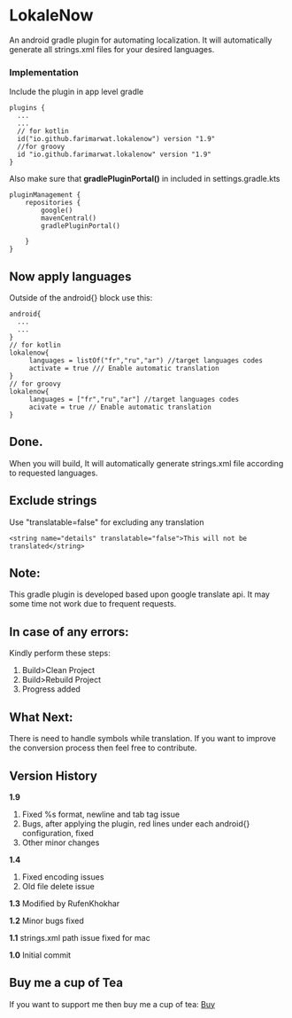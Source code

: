 # LokaleNow
An android gradle plugin for automating localization. It will automatically generate all strings.xml files for your desired languages.

### Implementation
Include the plugin in app level gradle
```
plugins {
  ...
  ...
  // for kotlin
  id("io.github.farimarwat.lokalenow") version "1.9"
  //for groovy
  id "io.github.farimarwat.lokalenow" version "1.9"
}
```

Also make sure that **gradlePluginPortal()** in included in settings.gradle.kts
```
pluginManagement {
    repositories {
        google()
        mavenCentral()
        gradlePluginPortal()

    }
}
```

## Now apply languages
Outside of the android{} block use this:
```
android{
  ...
  ...
}
// for kotlin
lokalenow{
     languages = listOf("fr","ru","ar") //target languages codes
     activate = true /// Enable automatic translation
}
// for groovy
lokalenow{
     languages = ["fr","ru","ar"] //target languages codes
     acivate = true // Enable automatic translation
}
```
## Done.
When you will build, It will automatically generate strings.xml file according to requested languages.

## Exclude strings
Use "translatable=false" for excluding any translation
```
<string name="details" translatable="false">This will not be translated</string>
```

## Note:
This gradle plugin is developed based upon google translate api. It may some time not work due to frequent requests.

## In case of any errors:
Kindly perform these steps:
1. Build>Clean Project
2. Build>Rebuild Project
3. Progress added

## What Next:
There is need to handle symbols while translation. If you want to improve the conversion process then feel free to contribute.


## Version History
**1.9**
1. Fixed %s format, newline and tab tag issue
2. Bugs, after applying the plugin, red lines under each android{} configuration, fixed
3. Other minor changes

**1.4**
1. Fixed encoding issues
2. Old file delete issue


**1.3** Modified by RufenKhokhar

**1.2** Minor bugs fixed

**1.1** strings.xml path issue fixed for mac

**1.0** Initial commit

## Buy me a cup of Tea
If you want to support me then buy me a cup of tea:
<a href="https://www.patreon.com/farimarwat">Buy</a>
